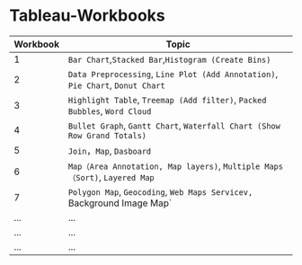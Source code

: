 # Tableau-Workbooks

| Workbook  | Topic |
| ------------- | ------------- |
|  1  | `Bar Chart`,`Stacked Bar`,`Histogram (Create Bins)`  |
|  2  | `Data Preprocessing`, `Line Plot (Add Annotation)`, `Pie Chart`, `Donut Chart` |
|  3  | `Highlight Table`, `Treemap (Add filter)`, `Packed Bubbles`, `Word Cloud` |
|  4  | `Bullet Graph`, `Gantt Chart`, `Waterfall Chart (Show Row Grand Totals)`  |
|  5  | `Join`，`Map`, `Dasboard`|
|  6  | `Map（Area Annotation, Map layers)`, `Multiple Maps（Sort)`, `Layered Map`|
|  7  | `Polygon Map`, `Geocoding`, `Web Maps Servicev, `Background Image Map` |
|  ... |  ... |
|  ... |  ... |
|  ... |  ... |

